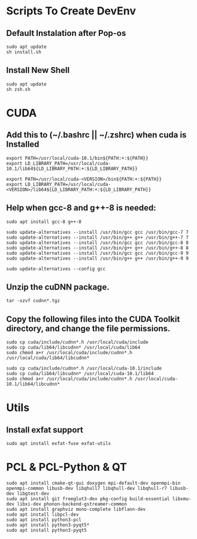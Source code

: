 # Scripts To Create DevEnv

## Default Instalation after Pop-os

```
sudo apt update
sh install.sh
```

## Install New Shell

```
sudo apt update
sh zsh.sh
```

# CUDA

## Add this to (~/.bashrc || ~/.zshrc) when cuda is Installed

```
export PATH=/usr/local/cuda-10.1/bin${PATH:+:${PATH}}
export LD_LIBRARY_PATH=/usr/local/cuda-10.1/lib64${LD_LIBRARY_PATH:+:${LD_LIBRARY_PATH}}
```

```
export PATH=/usr/local/cuda-<VERSION>/bin${PATH:+:${PATH}}
export LD_LIBRARY_PATH=/usr/local/cuda-<VERSION>/lib64${LD_LIBRARY_PATH:+:${LD_LIBRARY_PATH}}
```

## Help when gcc-8 and g++-8 is needed:

```
sudo apt install gcc-8 g++-8
```

```
sudo update-alternatives --install /usr/bin/gcc gcc /usr/bin/gcc-7 7
sudo update-alternatives --install /usr/bin/g++ g++ /usr/bin/g++-7 7
sudo update-alternatives --install /usr/bin/gcc gcc /usr/bin/gcc-8 8
sudo update-alternatives --install /usr/bin/g++ g++ /usr/bin/g++-8 8
sudo update-alternatives --install /usr/bin/gcc gcc /usr/bin/gcc-9 9
sudo update-alternatives --install /usr/bin/g++ g++ /usr/bin/g++-9 9
```

```
sudo update-alternatives --config gcc
```

## Unzip the cuDNN package.
```
tar -xzvf cudnn*.tgz
```

## Copy the following files into the CUDA Toolkit directory, and change the file permissions.
```
sudo cp cuda/include/cudnn*.h /usr/local/cuda/include
sudo cp cuda/lib64/libcudnn* /usr/local/cuda/lib64
sudo chmod a+r /usr/local/cuda/include/cudnn*.h /usr/local/cuda/lib64/libcudnn*
```

```
sudo cp cuda/include/cudnn*.h /usr/local/cuda-10.1/include
sudo cp cuda/lib64/libcudnn* /usr/local/cuda-10.1/lib64
sudo chmod a+r /usr/local/cuda/include/cudnn*.h /usr/local/cuda-10.1/lib64/libcudnn*
```

# Utils

## Install exfat support

```
sudo apt install exfat-fuse exfat-utils
```

# PCL & PCL-Python & QT

```
sudo apt install cmake-qt-gui doxygen mpi-default-dev openmpi-bin openmpi-common libusb-dev libqhull7 libqhull-dev libqhull-r7 libusb-dev libgtest-dev
sudo apt install git freeglut3-dev pkg-config build-essential libxmu-dev libxi-dev phonon-backend-gstreamer-common
sudo apt install graphviz mono-complete libflann-dev
sudo apt install libpcl-dev
sudo apt install python3-pcl
sudo apt install python3-pyqt5*
sudo apt install python3-pyqt5
```
